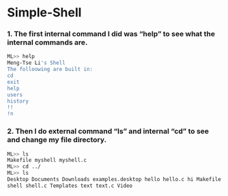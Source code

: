 # Simple-Shell

### 1. The first internal command I did was “help” to see what the internal commands are.  
```sh
ML>> help
Meng-Tse Li's Shell
The folloowing are built in:
cd
exit
help
users
history
!!
!n
```

### 2. Then I do external command “ls” and internal “cd” to see and change my file directory.
```sh
ML>> ls
Makefile myshell myshell.c
ML>> cd ../
ML>> ls
Desktop Documents Downloads examples.desktop hello hello.c hi Makefile Music myshell myshell.c Pictures Public
shell shell.c Templates text text.c Video
```